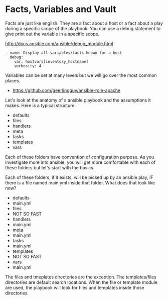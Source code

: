 Facts, Variables and Vault
===

Facts are just like english. They are a fact about a host or a fact about a play during a specific scope of the playbook. You can use a debug statement to give print out the variable in a specific scope.

http://docs.ansible.com/ansible/debug_module.html

```
- name: Display all variables/facts known for a host
  debug:
    var: hostvars[inventory_hostname]
    verbosity: 4
```

Variables can be set at many levels but we will go over the most common places.
* https://github.com/geerlingguy/ansible-role-apache

Let's look at the anatomy of a ansible playbook and the assumptions it makes. Here is a typical structure.

* defaults
* files
* handlers
* meta
* tasks
* templates
* vars

Each of these folders have convention of configuration purpose. As you investigate more into ansible, you will get more comfortable with each of these folders but let's start with the basics.

Each of these folders, if it exists, will be picked up by an ansible play, IF there is a file named main.yml inside that folder. What does that look like now?

* defaults
 * main.yml
* files
 * NOT SO FAST
* handlers
 * main.yml
* meta
 * main.yml
* tasks
 * main.yml
* templates
 * NOT SO FAST
* vars
 * main.yml

The files and tmeplates directories are the exception. The templates/files directories are default search locations. When the file or template module are used, the playbook will look for files and templates inside those directories.


